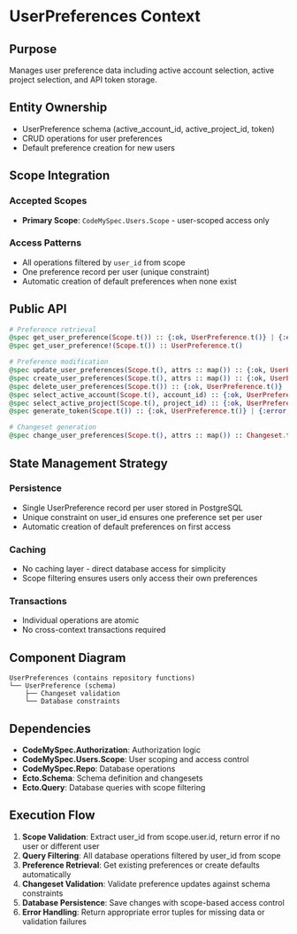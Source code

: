 # UserPreferences Context

## Purpose
Manages user preference data including active account selection, active project selection, and API token storage.

## Entity Ownership
- UserPreference schema (active_account_id, active_project_id, token)
- CRUD operations for user preferences
- Default preference creation for new users

## Scope Integration
### Accepted Scopes
- **Primary Scope**: `CodeMySpec.Users.Scope` - user-scoped access only

### Access Patterns
- All operations filtered by `user_id` from scope
- One preference record per user (unique constraint)
- Automatic creation of default preferences when none exist

## Public API
```elixir
# Preference retrieval
@spec get_user_preference(Scope.t()) :: {:ok, UserPreference.t()} | {:error, :not_found}
@spec get_user_preference!(Scope.t()) :: UserPreference.t()

# Preference modification
@spec update_user_preferences(Scope.t(), attrs :: map()) :: {:ok, UserPreference.t()} | {:error, Changeset.t()}
@spec create_user_preferences(Scope.t(), attrs :: map()) :: {:ok, UserPreference.t()} | {:error, Changeset.t()}
@spec delete_user_preferences(Scope.t()) :: {:ok, UserPreference.t()} | {:error, Changeset.t()}
@spec select_active_account(Scope.t(), account_id) :: {:ok, UserPreference.t()} | {:error, Changeset.t()}
@spec select_active_project(Scope.t(), project_id) :: {:ok, UserPreference.t()} | {:error, Changeset.t()}
@spec generate_token(Scope.t()) :: {:ok, UserPreference.t()} | {:error, Changeset.t()}

# Changeset generation
@spec change_user_preferences(Scope.t(), attrs :: map()) :: Changeset.t()
```

## State Management Strategy
### Persistence
- Single UserPreference record per user stored in PostgreSQL
- Unique constraint on user_id ensures one preference set per user
- Automatic creation of default preferences on first access

### Caching
- No caching layer - direct database access for simplicity
- Scope filtering ensures users only access their own preferences

### Transactions
- Individual operations are atomic
- No cross-context transactions required

## Component Diagram
```
UserPreferences (contains repository functions)
└── UserPreference (schema)
    ├── Changeset validation
    └── Database constraints
```

## Dependencies
- **CodeMySpec.Authorization**: Authorization logic
- **CodeMySpec.Users.Scope**: User scoping and access control
- **CodeMySpec.Repo**: Database operations
- **Ecto.Schema**: Schema definition and changesets
- **Ecto.Query**: Database queries with scope filtering

## Execution Flow
1. **Scope Validation**: Extract user_id from scope.user.id, return error if no user or different user
2. **Query Filtering**: All database operations filtered by user_id from scope
3. **Preference Retrieval**: Get existing preferences or create defaults automatically
4. **Changeset Validation**: Validate preference updates against schema constraints
5. **Database Persistence**: Save changes with scope-based access control
6. **Error Handling**: Return appropriate error tuples for missing data or validation failures